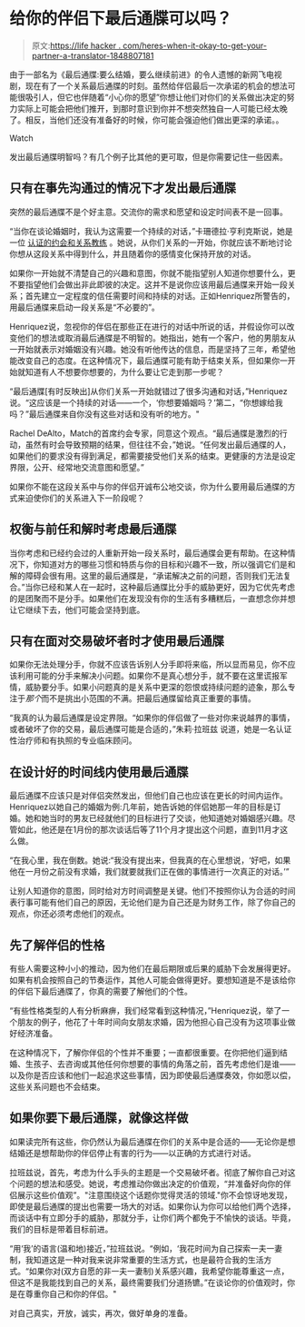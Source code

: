 # 给你的伴侣下最后通牒可以吗？

> 原文:[https://life hacker . com/heres-when-it-okay-to-get-your-partner-a-translator-1848807181](https://lifehacker.com/heres-when-its-okay-to-give-your-partner-an-ultimatum-1848807181)

由于一部名为《最后通牒:要么结婚，要么继续前进》的令人遗憾的新网飞电视剧，现在有了一个关系最后通牒的时刻。虽然给伴侣最后一次承诺的机会的想法可能很吸引人，但它也伴随着“小心你的愿望”你想让他们对你们的关系做出决定的努力实际上可能会把他们推开，到那时意识到你并不想突然独自一人可能已经太晚了。相反，当他们还没有准备好的时候，你可能会强迫他们做出更深的承诺。。

Watch

发出最后通牒明智吗？有几个例子比其他的更可取，但是你需要记住一些因素。

## 只有在事先沟通过的情况下才发出最后通牒

突然的最后通牒不是个好主意。交流你的需求和愿望和设定时间表不是一回事。

“当你在谈论婚姻时，我认为这需要一个持续的对话，”卡珊德拉·亨利克斯说，她是一位 [认证的约会和关系教练](http://www.inspiremany.com/) 。她说，从你们关系的一开始，你就应该不断地讨论你想从这段关系中得到什么，并且随着你的感情变化保持开放的对话。

如果你一开始就不清楚自己的兴趣和意图，你就不能指望别人知道你想要什么，更不要指望他们会做出非此即彼的决定。这并不是说你应该用最后通牒来开始一段关系；首先建立一定程度的信任需要时间和持续的对话。正如Henriquez所警告的，用最后通牒来启动一段关系是“不必要的”。

Henriquez说，忽视你的伴侣在那些正在进行的对话中所说的话，并假设你可以改变他们的想法或取消最后通牒是不明智的。她指出，她有一个客户，他的男朋友从一开始就表示对婚姻没有兴趣。她没有听他传达的信息，而是坚持了三年，希望他能改变自己的态度。在这种情况下，最后通牒可能有助于结束关系，但如果你一开始就知道有人不想要你想要的，为什么要让它走到那一步呢？

“最后通牒[有时反映出]从你们关系一开始就错过了很多沟通和对话，”Henriquez说。“这应该是一个持续的对话——一个，‘你想要婚姻吗？’第二，“你想嫁给我吗？”最后通牒来自你没有这些对话和没有听的地方。"

Rachel DeAlto，Match的首席约会专家，同意这个观点。“最后通牒是激烈的行动，虽然有时会导致预期的结果，但往往不会，”她说。“任何发出最后通牒的人，如果他们的要求没有得到满足，都需要接受他们关系的结束。更健康的方法是设定界限，公开、经常地交流意图和愿望。”

如果你不能在这段关系中与你的伴侣开诚布公地交谈，你为什么要用最后通牒的方式来迫使你们的关系进入下一阶段呢？

## **权衡与前任和解时考虑最后通牒**

当你考虑和已经约会过的人重新开始一段关系时，最后通牒会更有帮助。在这种情况下，你知道对方的哪些习惯和特质与你的目标和兴趣不一致，所以强调它们是和解的障碍会很有用。这里的最后通牒是，“承诺解决之前的问题，否则我们无法复合。”当你已经和某人在一起时，这种最后通牒比分手的威胁更好，因为它优先考虑的是团聚而不是分手。如果他们在发现没有你的生活有多糟糕后，一直想念你并想让它继续下去，他们可能会坚持到底。

## 只有在面对交易破坏者时才使用最后通牒

如果你无法处理分手，你就不应该告诉别人分手即将来临，所以显而易见，你不应该利用可能的分手来解决小问题。如果你不是真心想分手，就不要在这里谎报军情，威胁要分手。如果小问题真的是关系中更深的怨恨或持续问题的迹象，那么专注于*那个*而不是挑出小范围的不满。把最后通牒留给真正重要的事情。

“我真的认为最后通牒是设定界限。“如果你的伴侣做了一些对你来说越界的事情，或者破坏了你的交易，最后通牒可能是合适的，”朱莉·拉班兹 说道，她是一名认证性治疗师和有执照的专业临床顾问。

## **在设计好的时间线内使用最后通牒**

最后通牒不应该只是对伴侣突然发出，但他们自己也应该在更长的时间内运作。Henriquez以她自己的婚姻为例:几年前，她告诉她的伴侣她那一年的目标是订婚。她和她当时的男友已经就他们的目标进行了交谈，他知道她对婚姻感兴趣。尽管如此，他还是在1月份的那次谈话后等了11个月才提出这个问题，直到11月才这么做。

“在我心里，我在倒数。她说:“我没有提出来，但我真的在心里想说，‘好吧，如果他在一月份之前没有求婚，我们就要就我们正在做的事情进行一次真正的对话。’”

让别人知道你的意图，同时给对方时间调整是关键。他们不按照你认为合适的时间表行事可能有他们自己的原因，无论他们是为自己还是为财务工作，除了你自己的观点，你还必须考虑他们的观点。

## **先了解伴侣的性格**

有些人需要这种小小的推动，因为他们在最后期限或后果的威胁下会发展得更好。如果有机会按照自己的节奏运作，其他人可能会做得更好。要想知道是不是该给你的伴侣下最后通牒了，你真的需要了解他们的个性。

“有些性格类型的人有分析麻痹，我们经常看到这种情况，”Henriquez说，举了一个朋友的例子，他花了十年时间向女朋友求婚，因为他担心自己没有为这项事业做好经济准备。

在这种情况下，了解你伴侣的个性并不重要；一直都很重要。在你把他们逼到结婚、生孩子、去咨询或其他任何你想要的事情的角落之前，首先考虑他们是谁——以及你是否应该和他们一起追求这些事情，因为即使最后通牒奏效，你如愿以偿，这些关系问题也不会结束。

## 如果你要下最后通牒，就像这样做

如果读完所有这些，你仍然认为最后通牒在你们的关系中是合适的——无论你是想结婚还是想帮助你的伴侣停止有害的行为——以正确的方式进行对话。

拉班兹说，首先，考虑为什么手头的主题是一个交易破坏者。彻底了解你自己对这个问题的想法和感受。她说，考虑推动你做出决定的价值观，“并准备好向你的伴侣展示这些价值观”。"注意围绕这个话题你觉得灵活的领域."你不会惊讶地发现，即使是最后通牒的提出也需要一场大的对话。如果你认为你可以给他们两个选择，而谈话中有立即分手的威胁，那就分手，让你们两个都免于不愉快的谈话。毕竟，我们的目标是带着目标前进。

“用‘我’的语言(温和地)接近，”拉班兹说。“例如，‘我花时间为自己探索一夫一妻制，我知道这是一种对我来说非常重要的生活方式，也是最符合我的生活方式。“如果你对(双方自愿的非一夫一妻制)关系感兴趣，我希望你能尊重这一点，但这不是我能找到自己的关系，最终需要我们分道扬镳。”在谈论你的价值观时，你是在尊重你自己和你的伴侣。"

对自己真实，开放，诚实，再次，做好单身的准备。